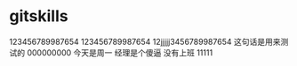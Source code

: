 # gitskills
123456789987654
123456789987654
12jjjjj3456789987654
这句话是用来测试的
000000000
今天是周一
经理是个傻逼
没有上班
11111
